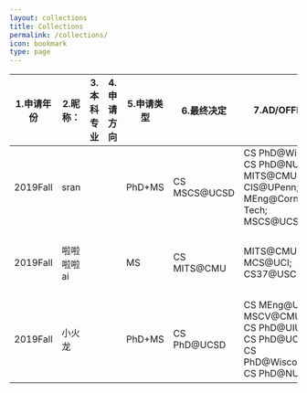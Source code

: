 ```yaml
---
layout: collections
title: Collections
permalink: /collections/
icon: bookmark
type: page
---
```


| 1.申请年份   | 2.昵称：  | 3.本科专业 | 4.申请方向 | 5.申请类型 | 6.最终决定       | 7.AD/OFFER                               | 8.REJECT                                 | 9.PENDING/WITHDRAW/WAITING LIST          | 10.GPA | 11.排名 | 12.TOEFL/IELTS | 13.GRE      | 14.INTERNSHIP                            | 15.RESEARCH                              | 16.PUBLICATIONS                    | 17.EXCHANGE     | 18.重要奖项 |
| -------- | ------ | ------ | ------ | ------ | ------------ | ---------------------------------------- | ---------------------------------------- | ---------------------------------------- | ------ | ----- | -------------- | ----------- | ---------------------------------------- | ---------------------------------------- | ---------------------------------- | --------------- | ------- |
| 2019Fall | sran   |        |        | PhD+MS | CS MSCS@UCSD | CS PhD@Wisc; CS PhD@NUS; MITS@CMU; CIS@UPenn; MEng@Cornell Tech; MSCS@UCSD | MIIS/MSAII/MCDS@CMU; DS@Harvard; MCS@UIUC; MEng@UCB; MSCS@Toronto | MSCS@UCLA; SE-SV@CMU; MSCS@UMich; MSCS@USC | 3.6+   | 4/40  | 103(S23)       | 154+170+3.0 | SDE@XY Investments， 2 months; SDE@DataYes， 2 months; | 复旦实验室，NLP；南加州大学暑研，DM+NLP，半年              |                                    |                 |         |
| 2019Fall | 啦啦啦啦ai |        |        | MS     | CS MITS@CMU  | MITS@CMU;  MCS@UCI;  CS37@USC            | DS MSDS@USC; CS CSDA@Dartmouth; CS MEng@Cornell Tech; MCDS/MSAII/MLT@CMU; CSE@UCSD | DS MSDS@Columbia                         | 3.51   | 前30%  | 106（S23）       | 152+169+3.0 | Machine Learning Intern@Baidu，CV，4 months; AI Intern@ByteDance，CV，doing | 复旦付彦伟老师实验室；Rutgers CBIM实验室暑研             | 无                                  | 无               | 无       |
| 2019Fall | 小火龙    |        |        | PhD+MS | CS PhD@UCSD  | CS MEng@UCB;  MSCV@CMU; CS PhD@UIUC; CS PhD@UCSD; CS PhD@Wisconsin; CS PhD@NUS | CS MSE@Harvard; CS MSE@UPenn; MIIS/MCDS/MITS@CMU; CS PhD@USC; MSCS@UofT; MSCS@UCLA | MSCS@UMich; MSCS@USC;                    | 3.65+  | 5%    | 101(S22)       | 155+170+3.5 | Algorithm Intern@CitroyTech， CV， 4months; AI Intern@Nvidia， CV&NLP， 6 months | 复旦计算机视觉实验室; 学期交流NUS数据挖掘实验室; 暑研UIUC数据挖掘实验室 | AAAI 共同一作一篇; SIGIR 二作一篇; TKDE 二作一篇 | NUS交换半年; UIUC暑研 | 上海市奖学金  |
